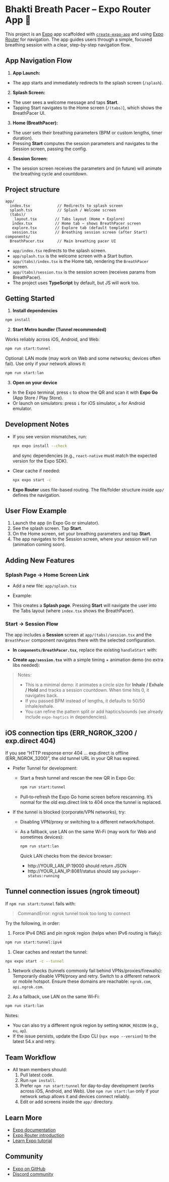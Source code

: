 
# Bhakti Breath Pacer – Expo Router App 🌱

This project is an [Expo](https://expo.dev) app scaffolded with [`create-expo-app`](https://www.npmjs.com/package/create-expo-app) and using [Expo Router](https://docs.expo.dev/router/introduction/) for navigation. The app guides users through a simple, focused breathing session with a clear, step-by-step navigation flow.

## App Navigation Flow

1. **App Launch:**

- The app starts and immediately redirects to the splash screen (`/splash`).

2. **Splash Screen:**

- The user sees a welcome message and taps **Start**.
- Tapping Start navigates to the Home screen (`/(tabs)`), which shows the BreathPacer UI.

3. **Home (BreathPacer):**

- The user sets their breathing parameters (BPM or custom lengths, timer duration).
- Pressing **Start** computes the session parameters and navigates to the Session screen, passing the config.

4. **Session Screen:**

- The session screen receives the parameters and (in future) will animate the breathing cycle and countdown.

## Project structure

```
app/
  index.tsx            // Redirects to splash screen
  splash.tsx           // Splash / Welcome screen
  (tabs)/
   _layout.tsx        // Tabs layout (Home + Explore)
   index.tsx          // Home tab – shows BreathPacer screen
   explore.tsx        // Explore tab (default template)
   session.tsx        // Breathing session screen (after Start)
components/
  BreathPacer.tsx      // Main breathing pacer UI
```

- `app/index.tsx` redirects to the splash screen.
- `app/splash.tsx` is the welcome screen with a Start button.
- `app/(tabs)/index.tsx` is the Home tab, rendering the `BreathPacer` screen.
- `app/(tabs)/session.tsx` is the session screen (receives params from BreathPacer).
- The project uses **TypeScript** by default, but JS will work too.

## Getting Started

1. **Install dependencies**

  ```bash
  npm install
  ```

2. **Start Metro bundler (Tunnel recommended)**

  Works reliably across iOS, Android, and Web:

  ```bash
  npm run start:tunnel
  ```

  Optional: LAN mode (may work on Web and some networks; devices often fail). Use only if your network allows it:

  ```bash
  npm run start:lan
  ```

3. **Open on your device**

- In the Expo terminal, press `c` to show the QR and scan it with **Expo Go** (App Store / Play Store).
- Or launch on simulators: press `i` for iOS simulator, `a` for Android emulator.

## Development Notes

- If you see version mismatches, run:
  
  ```bash
  npx expo install --check

  ```

  and sync dependencies (e.g., `react-native` must match the expected version for the Expo SDK).

- Clear cache if needed:
  
  ```bash
  npx expo start -c
  ```

- **Expo Router** uses file-based routing. The file/folder structure inside `app/` defines the navigation.

## User Flow Example

1. Launch the app (in Expo Go or simulator).
2. See the splash screen. Tap **Start**.
3. On the Home screen, set your breathing parameters and tap **Start**.
4. The app navigates to the Session screen, where your session will run (animation coming soon).

## Adding New Features

### Splash Page → Home Screen Link

- Add a new file: `app/splash.tsx`

- Example:
<!-- tsx
  import { View, Text, Pressable } from "react-native";
  import { router } from "expo-router";

  export default function Splash() {
    return (
      <View style={{ flex: 1, justifyContent: "center", alignItems: "center" }}>
        <Text style={{ fontSize: 28, marginBottom: 20 }}>Welcome to Bhakti Breath Pacer 🌱</Text>
        <Pressable
          style={{ backgroundColor: "#B7272C", padding: 16, borderRadius: 12 }}
          onPress={() => router.push("/(tabs)")}
        >
          <Text style={{ color: "white", fontSize: 20 }}>Start</Text>
        </Pressable>
      </View>
    );
  } -->

- This creates a **Splash page**. Pressing **Start** will navigate the user into the Tabs layout (where `index.tsx` shows the BreathPacer).

### Start → Session Flow

The app includes a **Session** screen at `app/(tabs)/session.tsx` and the `BreathPacer` component navigates there with the selected configuration.

- **In `components/BreathPacer.tsx`**, replace the existing `handleStart` with:
<!-- tsx
  import { router } from "expo-router";
  // ...
  const handleStart = () => {
    const cfg = usingLengths
      ? { mode: "lengths" as const, inhale: +inhale || 0, pause1: +pause1 || 0, exhale: +exhale || 0, pause2: +pause2 || 0, timerMin }
      : { mode: "bpm" as const, bpm: +bpm || 0, timerMin };

    // Send config to Session screen
    router.push({
      pathname: "/session",
      params: Object.fromEntries(
        Object.entries(cfg).map(([k, v]) => [k, String(v)]) // ensure strings
      ),
    });
  }; -->

- **Create `app/session.tsx`** with a simple timing + animation demo (no extra libs needed):

<!-- tsx
  import React, { useEffect, useMemo, useRef, useState } from "react";
  import { View, Text, Pressable, Animated } from "react-native";
  import { useLocalSearchParams, router } from "expo-router";

  const COLORS = { bg: "#0D3B34", cream: "#F1DEB4", creamText: "#F7E9C9", red: "#B7272C" };

  type Params = {
    mode?: string; bpm?: string; inhale?: string; pause1?: string; exhale?: string; pause2?: string; timerMin?: string;
  };

  export default function Session() {
    const params = useLocalSearchParams<Params>();

    // Parse config
    const mode = params.mode === "lengths" ? "lengths" : "bpm";
    const bpm = Number(params.bpm || 6);
    const inhale = Number(params.inhale || 0);
    const pause1 = Number(params.pause1 || 0);
    const exhale = Number(params.exhale || 0);
    const pause2 = Number(params.pause2 || 0);
    const timerMin = Number(params.timerMin || 5);

    // Build a breathing pattern in milliseconds
    const pattern = useMemo(() => {
      if (mode === "lengths" && (inhale + pause1 + exhale + pause2) > 0) {
        return [
          { label: "Inhale", ms: inhale * 1000, kind: "inhale" as const },
          { label: "Hold",   ms: pause1 * 1000, kind: "hold" as const },
          { label: "Exhale", ms: exhale * 1000, kind: "exhale" as const },
          { label: "Hold",   ms: pause2 * 1000, kind: "hold" as const },
        ].filter(p => p.ms > 0);
      }
      // BPM fallback: split evenly (50% inhale, 50% exhale)
      const totalMs = (60 / Math.max(bpm, 1)) * 1000;
      return [
        { label: "Inhale", ms: totalMs / 2, kind: "inhale" as const },
        { label: "Exhale", ms: totalMs / 2, kind: "exhale" as const },
      ];
    }, [mode, bpm, inhale, pause1, exhale, pause2]);

    // Countdown timer state
    const [remainingMs, setRemainingMs] = useState(timerMin * 60 * 1000);
    const [phaseIndex, setPhaseIndex] = useState(0);

    // Simple pulsing circle animation
    const scale = useRef(new Animated.Value(0.8)).current;
    const animatePhase = (kind: "inhale" | "exhale" | "hold", duration: number) => {
      const toValue = kind === "inhale" ? 1.15 : kind === "exhale" ? 0.85 : 1.0;
      Animated.timing(scale, { toValue, duration: Math.max(duration, 200), useNativeDriver: true }).start();
    };

    // Phase loop + overall countdown
    useEffect(() => {
      let canceled = false;
      let phaseStart = Date.now();

      const tick = () => {
        if (canceled) return;
        const now = Date.now();
        setRemainingMs((prev) => Math.max(prev - (now - phaseStart), 0));
        phaseStart = now;
        const phase = pattern[phaseIndex];
        animatePhase(phase.kind, phase.ms);
        const timeout = setTimeout(() => {
          if (canceled) return;
          setPhaseIndex((i) => (i + 1) % pattern.length);
        }, phase.ms);
        return () => clearTimeout(timeout);
      };

      // Kick off immediately
      const cleanup = tick();

      // Also tick every phase change
      return () => { canceled = true; cleanup && cleanup(); };
      // eslint-disable-next-line react-hooks/exhaustive-deps
    }, [phaseIndex, pattern]);

    // Auto-exit when timer hits zero
    useEffect(() => {
      if (remainingMs <= 0) {
        router.back();
      }
    }, [remainingMs]);

    const mm = Math.floor(remainingMs / 60000);
    const ss = Math.floor((remainingMs % 60000) / 1000).toString().padStart(2, "0");
    const phase = pattern[phaseIndex];

    return (
      <View style={{ flex: 1, backgroundColor: COLORS.bg, alignItems: "center", justifyContent: "center", padding: 24 }}>
        <Text style={{ color: COLORS.creamText, fontSize: 20, marginBottom: 10 }}>Time Remaining</Text>
        <Text style={{ color: COLORS.creamText, fontSize: 42, fontWeight: "800", marginBottom: 30 }}>{mm}:{ss}</Text>

        <Text style={{ color: COLORS.creamText, fontSize: 22, marginBottom: 12 }}>{phase?.label ?? ""}</Text>

        <Animated.View
          style={{
            width: 220,
            height: 220,
            borderRadius: 110,
            backgroundColor: COLORS.cream,
            opacity: 0.9,
            transform: [{ scale }],
            alignItems: "center",
            justifyContent: "center",
          }}
        >
          <Text style={{ fontSize: 22, fontWeight: "700", color: "#1A1A1A" }}>{phase?.label ?? ""}</Text>
        </Animated.View>

        <Pressable onPress={() => router.back()} style={{ marginTop: 28, backgroundColor: COLORS.red, paddingVertical: 14, paddingHorizontal: 26, borderRadius: 16 }}>
          <Text style={{ color: "#fff", fontSize: 18, fontWeight: "700" }}>End Session</Text>
        </Pressable>
      </View>
    );
  }
-->

> Notes:
>
> - This is a minimal demo: it animates a circle size for **Inhale / Exhale / Hold** and tracks a session countdown. When time hits 0, it navigates back.
> - If you passed BPM instead of lengths, it defaults to 50/50 inhale/exhale.
> - You can refine the pattern split or add haptics/sounds (we already include `expo-haptics` in dependencies).

## iOS connection tips (ERR_NGROK_3200 / exp.direct 404)

If you see “HTTP response error 404 … exp.direct is offline (ERR_NGROK_3200)”, the old tunnel URL in your QR has expired.

- Prefer Tunnel for development:
  - Start a fresh tunnel and rescan the new QR in Expo Go:

    ```bash
    npm run start:tunnel
    ```

  - Pull‑to‑refresh the Expo Go home screen before rescanning. It’s normal for the old exp.direct link to 404 once the tunnel is replaced.

- If the tunnel is blocked (corporate/VPN networks), try:
  - Disabling VPN/proxy or switching to a different network/hotspot.
  - As a fallback, use LAN on the same Wi‑Fi (may work for Web and sometimes devices):

    ```bash
    npm run start:lan
    ```

    Quick LAN checks from the device browser:
    - http://YOUR_LAN_IP:19000 should return JSON
    - http://YOUR_LAN_IP:8081/status should say `packager-status:running`

## Tunnel connection issues (ngrok timeout)

If `npm run start:tunnel` fails with:

> CommandError: ngrok tunnel took too long to connect

Try the following, in order:

1. Force IPv4 DNS and pin ngrok region (helps when IPv6 routing is flaky):

  ```bash
  npm run start:tunnel:ipv4
  ```

1. Clear caches and restart the tunnel:

  ```bash
  npx expo start -c --tunnel
  ```

1. Network checks (tunnels commonly fail behind VPNs/proxies/firewalls): Temporarily disable VPN/proxy and retry. Switch to a different network or mobile hotspot. Ensure these domains are reachable: `ngrok.com`, `api.ngrok.com`.

1. As a fallback, use LAN on the same Wi‑Fi:

  ```bash
  npm run start:lan
  ```

Notes:

- You can also try a different ngrok region by setting `NGROK_REGION` (e.g., `eu`, `ap`).
- If the issue persists, update the Expo CLI (`npx expo --version`) to the latest 54.x and retry.

## Team Workflow

- All team members should:
  1. Pull latest code.
  2. Run `npm install`.
  3. Prefer `npm run start:tunnel` for day‑to‑day development (works across iOS, Android, and Web). Use `npm run start:lan` only if your network setup allows it and devices connect reliably.
  4. Edit or add screens inside the `app/` directory.

## Learn More

- [Expo documentation](https://docs.expo.dev/)
- [Expo Router introduction](https://docs.expo.dev/router/introduction/)
- [Learn Expo tutorial](https://docs.expo.dev/tutorial/introduction/)

## Community

- [Expo on GitHub](https://github.com/expo/expo)
- [Discord community](https://chat.expo.dev)
